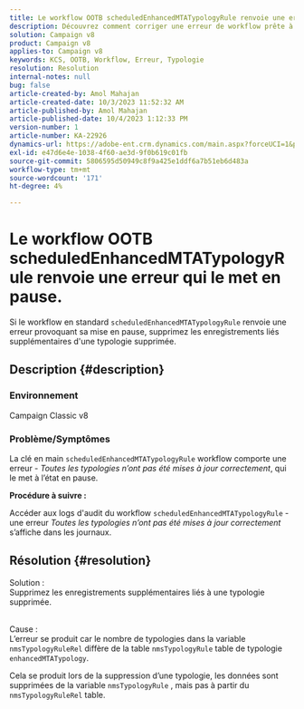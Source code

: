 ```yaml
---
title: Le workflow OOTB scheduledEnhancedMTATypologyRule renvoie une erreur qui le met en pause.
description: Découvrez comment corriger une erreur de workflow prête à l’emploi qui entraîne sa mise en pause. Supprimez les enregistrements liés supplémentaires d’une typologie supprimée.
solution: Campaign v8
product: Campaign v8
applies-to: Campaign v8
keywords: KCS, OOTB, Workflow, Erreur, Typologie
resolution: Resolution
internal-notes: null
bug: false
article-created-by: Amol Mahajan
article-created-date: 10/3/2023 11:52:32 AM
article-published-by: Amol Mahajan
article-published-date: 10/4/2023 1:12:33 PM
version-number: 1
article-number: KA-22926
dynamics-url: https://adobe-ent.crm.dynamics.com/main.aspx?forceUCI=1&pagetype=entityrecord&etn=knowledgearticle&id=744d794f-e361-ee11-be6e-6045bd006079
exl-id: e47d6e4e-1038-4f60-ae3d-9f0b619c01fb
source-git-commit: 5806595d50949c8f9a425e1ddf6a7b51eb6d483a
workflow-type: tm+mt
source-wordcount: '171'
ht-degree: 4%

---
```


# Le workflow OOTB scheduledEnhancedMTATypologyRule renvoie une erreur qui le met en pause.


Si le workflow en standard `scheduledEnhancedMTATypologyRule` renvoie une erreur provoquant sa mise en pause, supprimez les enregistrements liés supplémentaires d&#39;une typologie supprimée.

## Description {#description}


### <b>Environnement</b>

Campaign Classic v8



### <b>Problème/Symptômes</b>

La clé en main `scheduledEnhancedMTATypologyRule` workflow comporte une erreur - *Toutes les typologies n’ont pas été mises à jour correctement*, qui le met à l’état en pause.

<b>Procédure à suivre :</b>

Accéder aux logs d&#39;audit du workflow `scheduledEnhancedMTATypologyRule` - une erreur *Toutes les typologies n’ont pas été mises à jour correctement* s’affiche dans les journaux.


## Résolution {#resolution}

Solution :<br>
Supprimez les enregistrements supplémentaires liés à une typologie supprimée.


<br>Cause :<br>
L’erreur se produit car le nombre de typologies dans la variable `nmsTypologyRuleRel` diffère de la table `nmsTypologyRule` table de typologie `enhancedMTATypology`.

Cela se produit lors de la suppression d’une typologie, les données sont supprimées de la variable `nmsTypologyRule` , mais pas à partir du `nmsTypologyRuleRel` table.
